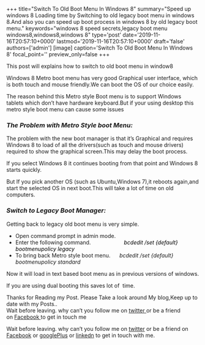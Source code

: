 +++
title="Switch To Old Boot Menu In Windows 8"
summary="Speed up windows 8 Loading time by Switching to old legacy boot menu in windows 8.And also you can speed up boot process in windows 8 by old legacy boot menu."
keywords="windows 8 speed secrets,legacy boot menu windows8,windows8,windows 8"
type='post'
date='2019-11-16T20:57:10+0000'
lastmod='2019-11-16T20:57:10+0000'
draft='false'
authors=['admin']
[image]
caption='Switch To Old Boot Menu In Windows 8'
focal_point=''
preview_only=false
+++








This post will explains how to switch to old boot menu in window8

Windows 8 Metro boot menu has very good Graphical user interface, which is both touch and mouse friendly.We can boot the OS of our choice easily.

The reason behind this Metro style Boot menu is to support Windows tablets which don’t have hardware keyboard.But if your using desktop this metro style boot menu can cause some issues

### <em>The Problem with Metro Style boot Menu:</em>

The problem with the new boot manager is that it’s Graphical and requires Windows 8 to load of all the drivers(such as touch and mouse drivers) required to show the graphical screen.This may delay the boot process.

If you select Windows 8 it continues booting from that point and Windows 8 starts quickly.

But If you pick another OS (such as Ubuntu,Windows 7),it reboots again,and start the selected OS in next boot.This will take a lot of time on old computers.

### <em>Switch to Legacy Boot Manager:</em>

Getting back to legacy old boot menu is very simple.

<ul><li>Open command prompt in admin mode.</li><li>Enter the following command.&nbsp; &nbsp; &nbsp; &nbsp; &nbsp; &nbsp; &nbsp; &nbsp; &nbsp; &nbsp; &nbsp;&nbsp;<span style="color: #000000;"><em>bcdedit /set {default} bootmenupolicy legacy</em></span></li><li>To bring back Metro style boot menu. &nbsp; &nbsp; &nbsp;<em>bcdedit /set {default} bootmenupolicy standard</em></li></ul>

Now it will load in text based boot menu as in previous versions of windows.

If you are using dual booting this saves lot of &nbsp;time.

Thanks for Reading my Post.&nbsp;Please Take a look around My blog,Keep up to date with my Posts..<br>
Wait before leaving.&nbsp;why can’t you follow me on&nbsp;<a title="ArunkumarGudelli Twitter" href="http://twitter.com/arunGudelli" target="_blank">twitter&nbsp;</a>or be a friend on&nbsp;<a title="Arunkumar Gudelli Facebook" href="http://www.facebook.com/arungudelli" target="_blank">Facebook&nbsp;</a>to get in touch me

Wait before leaving.
why can’t you follow me on <a href="https://twitter.com/arungudelli" target="_blank">twitter</a> or be a friend on <a href="https://www.facebook.com/gudelliArun" target="_blank">Facebook</a> or <a href="https://plus.google.com/+ArunkumarGudelli" target="_blank">googlePlus</a> or <a href="https://www.linkedin.com/in/arungudelli/" target="_blank">linkedn</a> to get in touch with me.









